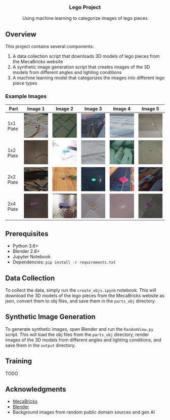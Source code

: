 <a id="readme-top"></a>

<!-- PROJECT LOGO -->
<br />
<div align="center">
<!--   <a href="">
    <img src="images/logo.png" alt="Logo" width="80" height="80">
  </a> -->

  <h3 align="center">Lego Project</h3>

  <p align="center">
    Using machine learning to categorize images of lego pieces
  </p>
</div>

## Overview
This project contains several components:
1. A data collection script that downloads 3D models of lego pieces from the MecaBricks website
2. A synthetic image generation script that creates images of the 3D models from different angles and lighting conditions
3. A machine learning model that categorizes the images into different lego piece types

### Example Images
<!-- Grid of images where row is a sub_directory of output, and col is an index -->
| Part | Image 1 | Image 2 | Image 3 | Image 4 | Image 5 |
|------|---------|---------|---------|---------|---------|
| 1x1 Plate | ![1x1 Plate 1](<data/examples/Plate1x1(3024)/0.png>) | ![1x1 Plate 2](<data/examples/Plate1x1(3024)/1.png>) | ![1x1 Plate 3](<data/examples/Plate1x1(3024)/2.png>) | ![1x1 Plate 4](<data/examples/Plate1x1(3024)/3.png>) | ![1x1 Plate 5](<data/examples/Plate1x1(3024)/4.png>) |
| 1x2 Plate | ![1x2 Plate 1](<data/examples/Plate1x2(3023)/0.png>) | ![1x2 Plate 2](<data/examples/Plate1x2(3023)/1.png>) | ![1x2 Plate 3](<data/examples/Plate1x2(3023)/2.png>) | ![1x2 Plate 4](<data/examples/Plate1x2(3023)/3.png>) | ![1x2 Plate 5](<data/examples/Plate1x2(3023)/4.png>) |
| 2x2 Plate | ![2x2 Plate 1](<data/examples/Plate2x2(3022)/0.png>) | ![2x2 Plate 2](<data/examples/Plate2x2(3022)/1.png>) | ![2x2 Plate 3](<data/examples/Plate2x2(3022)/2.png>) | ![2x2 Plate 4](<data/examples/Plate2x2(3022)/3.png>) | ![2x2 Plate 5](<data/examples/Plate2x2(3022)/4.png>) |
| 2x4 Plate | ![2x4 Plate 1](<data/examples/Plate2x4(3020)/0.png>) | ![2x4 Plate 2](<data/examples/Plate2x4(3020)/1.png>) | ![2x4 Plate 3](<data/examples/Plate2x4(3020)/2.png>) | ![2x4 Plate 4](<data/examples/Plate2x4(3020)/3.png>) | ![2x4 Plate 5](<data/examples/Plate2x4(3020)/4.png>) |


## Prerequisites
* Python 3.6+
* Blender 2.8+
* Jupyter Notebook
* Dependencies: `pip install -r requirements.txt`

## Data Collection
To collect the data, simply run the `create_objs.ipynb` notebook. This will download the 3D models of the lego pieces from the MecaBricks website as json, convert them to obj files, and save them in the `parts_obj` directory.

## Synthetic Image Generation
To generate synthetic images, open Blender and run the `RandomView.py` script. This will load the obj files from the `parts_obj` directory, render images of the 3D models from different angles and lighting conditions, and save them in the `output` directory.

## Training
TODO

## Acknowledgments
* [MecaBricks](https://www.mecabricks.com/en)
* [Blender](https://www.blender.org/)
* Background images from random public domain sources and gen AI

